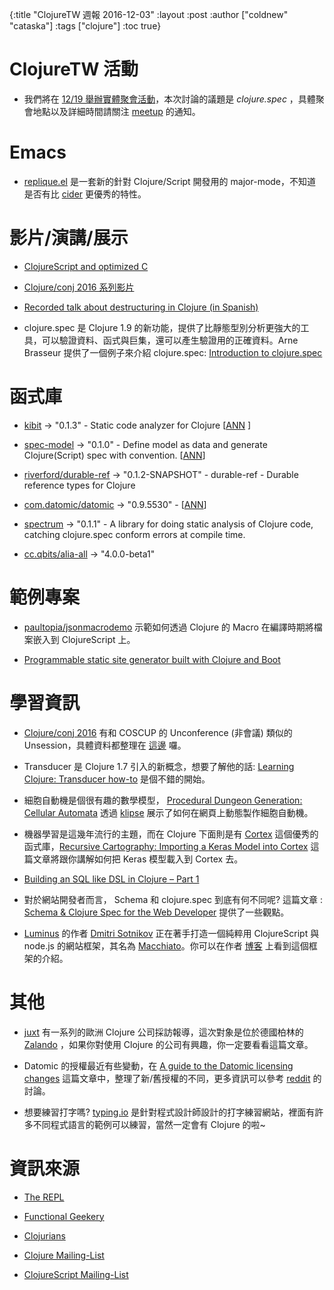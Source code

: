 {:title "ClojureTW 週報 2016-12-03"
 :layout :post
 :author ["coldnew" "cataska"]
 :tags  ["clojure"]
 :toc true}

# ClojureTW 活動

* 我們將在 [12/19 舉辦實體聚會活動](https://www.meetup.com/Clojure-tw/events/235951132/)，本次討論的議題是 *clojure.spec* ，具體聚會地點以及詳細時間請關注 [meetup](https://www.meetup.com/Clojure-tw/events/235951132/) 的通知。

# Emacs

* [replique.el](https://github.com/EwenG/replique.el) 是一套新的針對 Clojure/Script 開發用的 major-mode，不知道是否有比 [cider](https://github.com/clojure-emacs/cider) 更優秀的特性。

# 影片/演講/展示

* [ClojureScript and optimized C](https://www.youtube.com/watch?v=LopU-kMpe8I)

* [Clojure/conj 2016 系列影片](https://www.youtube.com/playlist?list=PLZdCLR02grLofiMKo0bCeLHZC0_2rpqsz)

* [Recorded talk about destructuring in Clojure (in Spanish)](https://www.youtube.com/watch?v=qMcjufX8czs)

* clojure.spec 是 Clojure 1.9 的新功能，提供了比靜態型別分析更強大的工具，可以驗證資料、函式與巨集，還可以產生驗證用的正確資料。Arne Brasseur 提供了一個例子來介紹 clojure.spec: [Introduction to clojure.spec](https://youtu.be/-MeOPF94LhI)


# 函式庫

* [kibit](https://github.com/jonase/kibit) -> "0.1.3" - Static code analyzer for Clojure [[ANN](https://groups.google.com/forum/#!msg/clojure/CVRtIndNQMs/XvmPTB2RCgAJ) ]

* [spec-model](https://github.com/Mamun/spec-model) -> "0.1.0" -  Define model as data and generate Clojure(Script) spec with convention. [[ANN](https://groups.google.com/forum/#!msg/clojure/Vbg8bCJiyEQ/sJik8ZWRCgAJ)]

* [riverford/durable-ref](https://github.com/riverford/durable-ref) -> "0.1.2-SNAPSHOT" - durable-ref - Durable reference types for Clojure

* [com.datomic/datomic](www.datomic.com/) -> "0.9.5530"  -  [[ANN](http://blog.datomic.com/2016/11/datomic-update-client-api-unlimited.html)]

* [spectrum](https://github.com/arohner/spectrum) -> "0.1.1" - A library for doing static analysis of Clojure code, catching clojure.spec conform errors at compile time.

* [cc.qbits/alia-all](https://github.com/mpenet/alia/blob/master/CHANGELOG.md#400-beta1) -> "4.0.0-beta1"


# 範例專案

* [paultopia/jsonmacrodemo](https://github.com/paultopia/jsonmacrodemo) 示範如何透過 Clojure 的 Macro 在編譯時期將檔案嵌入到 ClojureScript 上。

* [Programmable static site generator built with Clojure and Boot](https://perun.io)

# 學習資訊

* [Clojure/conj 2016](https://www.youtube.com/playlist?list=PLZdCLR02grLofiMKo0bCeLHZC0_2rpqsz) 有和 COSCUP 的 Unconference (非會議) 類似的 Unsession，具體資料都整理在 [這邊](https://github.com/clojureconj/clojureconj2016/wiki/Unsessions) 囉。

* Transducer 是 Clojure 1.7 引入的新概念，想要了解他的話: [Learning Clojure: Transducer how-to](https://www.astrecipes.net/blog/2016/11/24/transducers-how-to/) 是個不錯的開始。

* 細胞自動機是個很有趣的數學模型， [Procedural Dungeon Generation: Cellular Automata](http://blog.jrheard.com/procedural-dungeon-generation-cellular-automata) 透過 [klipse](https://github.com/viebel/klipse) 展示了如何在網頁上動態製作細胞自動機。

* 機器學習是這幾年流行的主題，而在 Clojure 下面則是有 [Cortex](https://github.com/thinktopic/cortex) 這個優秀的函式庫，[Recursive Cartography: Importing a Keras Model into Cortex](http://benkampha.us/2016-11-29.html) 這篇文章將跟你講解如何把 Keras 模型載入到 Cortex 去。

* [Building an SQL like DSL in Clojure – Part 1](http://www.multunus.com/blog/2016/11/building-sql-like-dsl-clojure-part-1/)

* 對於網站開發者而言， Schema 和 clojure.spec 到底有何不同呢? 這篇文章 : [Schema & Clojure Spec for the Web Developer](http://www.metosin.fi/blog/schema-spec-web-devs/) 提供了一些觀點。

* [Luminus](http://www.luminusweb.net/) 的作者 [Dmitri Sotnikov](https://github.com/yogthos) 正在著手打造一個純粹用 ClojureScript 與 node.js 的網站框架，其名為 [Macchiato](https://github.com/macchiato-framework)。你可以在作者 [博客](http://yogthos.net/posts/2016-11-30-Macchiato.html) 上看到這個框架的介紹。

# 其他

* [juxt](https://juxt.pro/blog/posts/clojure-in-zalando.html) 有一系列的歐洲 Clojure 公司採訪報導，這次對象是位於德國柏林的  [Zalando](https://juxt.pro/blog/posts/clojure-in-zalando.html) ，如果你對使用 Clojure 的公司有興趣，你一定要看看這篇文章。

* Datomic 的授權最近有些變動，在 [A guide to the Datomic licensing changes](https://danielcompton.net/2016/11/29/guide-to-datomic-licensing-changes) 這篇文章中，整理了新/舊授權的不同，更多資訊可以參考 [reddit](https://www.reddit.com/r/Clojure/comments/5fep76/a_guide_to_the_datomic_licensing_changes/) 的討論。

* 想要練習打字嗎? [typing.io](https://typing.io) 是針對程式設計師設計的打字練習網站，裡面有許多不同程式語言的範例可以練習，當然一定會有 Clojure 的啦~

# 資訊來源

* [The REPL](http://us7.campaign-archive.com/?u=fef380870c4a5633a21f55d8e&id=dd03c2907d)

* [Functional Geekery](https://www.functionalgeekery.com/episode-76-anthony-cipriano/)

* [Clojurians](http://clojurians.net/)

* [Clojure Mailing-List](https://groups.google.com/forum/#!forum/clojure)

* [ClojureScript Mailing-List](https://groups.google.com/forum/#!forum/clojurescript)
